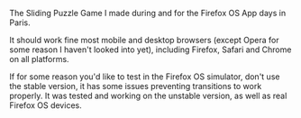 The Sliding Puzzle Game I made during and for the Firefox OS App days in Paris.

It should work fine most mobile and desktop browsers (except Opera for some 
reason I haven't looked into yet), including Firefox, Safari and Chrome on all
platforms.

If for some reason you'd like to test in the Firefox OS simulator, don't use the
stable version, it has some issues  preventing transitions to work properly. 
It was tested and working on the unstable version, as well as real Firefox OS
devices.